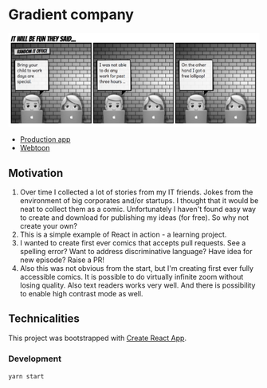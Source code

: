 # Gradient company

![Issue #1](./public/preview.png)
 - [Production app](https://gradient-company.herokuapp.com/)
 - [Webtoon](http://www.webtoons.com/en/challenge/gradient-company/list?title_no=155642)

## Motivation

1. Over time I collected a lot of stories from my IT friends. Jokes from the environment of big corporates and/or startups. I thought that it would be neat to collect them as a comic. Unfortunately I haven't found easy way to create and download for publishing my ideas (for free). So why not create your own?
1. This is a simple example of React in action - a learning project.
1. I wanted to create first ever comics that accepts pull requests. See a spelling error? Want to address discriminative language? Have idea for new episode? Raise a PR!
1. Also this was not obvious from the start, but I'm creating first ever fully accessible comics. It is possible to do virtually infinite zoom without losing quality. Also text readers works very well. And there is possibility to enable high contrast mode as well.

## Technicalities 

This project was bootstrapped with [Create React App](https://github.com/facebookincubator/create-react-app).

### Development

`yarn start`

